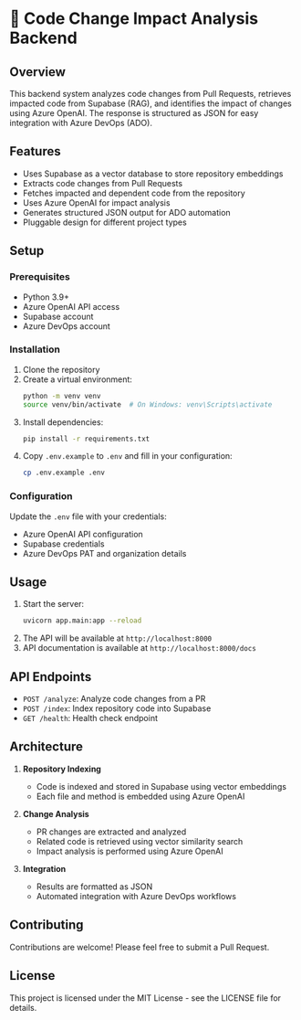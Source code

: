 # 🚀 Code Change Impact Analysis Backend

## Overview
This backend system analyzes code changes from Pull Requests, retrieves impacted code from Supabase (RAG), and identifies the impact of changes using Azure OpenAI. The response is structured as JSON for easy integration with Azure DevOps (ADO).

## Features
- Uses Supabase as a vector database to store repository embeddings
- Extracts code changes from Pull Requests
- Fetches impacted and dependent code from the repository
- Uses Azure OpenAI for impact analysis
- Generates structured JSON output for ADO automation
- Pluggable design for different project types

## Setup

### Prerequisites
- Python 3.9+
- Azure OpenAI API access
- Supabase account
- Azure DevOps account

### Installation
1. Clone the repository
2. Create a virtual environment:
   ```bash
   python -m venv venv
   source venv/bin/activate  # On Windows: venv\Scripts\activate
   ```
3. Install dependencies:
   ```bash
   pip install -r requirements.txt
   ```
4. Copy `.env.example` to `.env` and fill in your configuration:
   ```bash
   cp .env.example .env
   ```

### Configuration
Update the `.env` file with your credentials:
- Azure OpenAI API configuration
- Supabase credentials
- Azure DevOps PAT and organization details

## Usage
1. Start the server:
   ```bash
   uvicorn app.main:app --reload
   ```
2. The API will be available at `http://localhost:8000`
3. API documentation is available at `http://localhost:8000/docs`

## API Endpoints
- `POST /analyze`: Analyze code changes from a PR
- `POST /index`: Index repository code into Supabase
- `GET /health`: Health check endpoint

## Architecture
1. **Repository Indexing**
   - Code is indexed and stored in Supabase using vector embeddings
   - Each file and method is embedded using Azure OpenAI

2. **Change Analysis**
   - PR changes are extracted and analyzed
   - Related code is retrieved using vector similarity search
   - Impact analysis is performed using Azure OpenAI

3. **Integration**
   - Results are formatted as JSON
   - Automated integration with Azure DevOps workflows

## Contributing
Contributions are welcome! Please feel free to submit a Pull Request.

## License
This project is licensed under the MIT License - see the LICENSE file for details. 